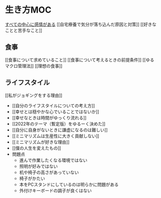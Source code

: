 # 生き方MOC

[すべての中心に感情がある](すべての中心に感情がある.md)
[[自宅療養で気分が落ち込んだ原因と対策]]
[[好きなことと苦手なこと]]

## 食事

[[食事について求めていること]]
[[食事について考えるときの前提条件]]
[[ゆるマクロ管理法]]
[[理想の食事]]

## ライフスタイル

[[私がジョギングをする理由]]

- [[自分のライフスタイルについての考え方]]
- [[幸せとは穏やかな心でいることではないか]]
- [[幸せなときは時間がゆっくり流れる]]
- [[2022年のテーマ（暫定版）をゆるーく決めた]]
- [[自分に自身がないときに謙虚になるのは難しい]]
- [[ミニマリズムは生産性に大きく貢献しない]]
- [[ミニマリズムが好きな理由]]
- [[僕の人生を変えたもの]]
- 問題点
	- 進んで作業したくなる環境ではない
    - 照明が好みではない
    - 机や椅子の高さがあっていない
    - 椅子がかたい
    - 本をPCスタンドにしているのは明らかに問題がある
    - 外付けキーボードの調子が良くはない